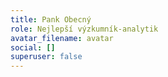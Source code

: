 ```yaml
---
title: Pank Obecný
role: Nejlepší výzkumník-analytik
avatar_filename: avatar
social: []
superuser: false
---
```

